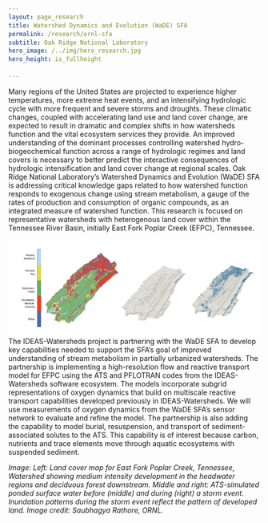 ```yaml
---
layout: page_research
title: Watershed Dynamics and Evolution (WaDE) SFA
permalink: /research/ornl-sfa
subtitle: Oak Ridge National Laboratory
hero_image: /../img/hero_research.jpg
hero_height: is_fullheight

---
```


Many regions of the United States are projected to experience higher temperatures, more extreme heat events, and an intensifying hydrologic cycle with more frequent and severe storms and droughts. These climatic changes, coupled with accelerating land use and land cover change, are expected to result in dramatic and complex shifts in how watersheds function and the vital ecosystem services they provide. An improved understanding of the dominant processes controlling watershed hydro-biogeochemical function across a range of hydrologic regimes and land covers is necessary to better predict the interactive consequences of hydrologic intensification and land cover change at regional scales. Oak Ridge National Laboratory’s Watershed Dynamics and Evolution (WaDE) SFA is addressing critical knowledge gaps related to how watershed function responds to exogenous change using stream metabolism, a gauge of the rates of production and consumption of organic compounds, as an integrated measure of watershed function. This research is focused on representative watersheds with heterogenous land cover within the Tennessee River Basin, initially East Fork Poplar Creek (EFPC), Tennessee.

<img width="850" src="/../img/wade-east-fork-ornl-highres.jpg" align="right">

The IDEAS-Watersheds project is partnering with the WaDE SFA to develop key capabilities needed to support the SFA’s goal of improved understanding of stream metabolism in partially urbanized watersheds. The partnership is implementing a high-resolution flow and reactive transport model for EFPC using the ATS and PFLOTRAN codes from the IDEAS-Watersheds software ecosystem. The models incorporate subgrid representations of oxygen dynamics that build on multiscale reactive transport capabilities developed previously in IDEAS-Watersheds. We will use measurements of oxygen dynamics from the WaDE SFA’s sensor network to evaluate and refine the model. The partnership is also adding the capability to model burial, resuspension, and transport of sediment-associated solutes to the ATS. This capability is of interest because carbon, nutrients and trace elements move through aquatic ecosystems with suspended sediment. 


*Image: Left: Land cover map for East Fork Poplar Creek, Tennessee, Watershed showing medium intensity development in the headwater regions and deciduous forest downstream. Middle and right: ATS-simulated ponded surface water before (middle) and during (right) a storm event. Inundation patterns during the storm event reflect the pattern of developed land. Image credit: Saubhagya Rathore, ORNL.*

[Painter]: https://agupubs.onlinelibrary.wiley.com/doi/full/10.1029/2018WR022831


